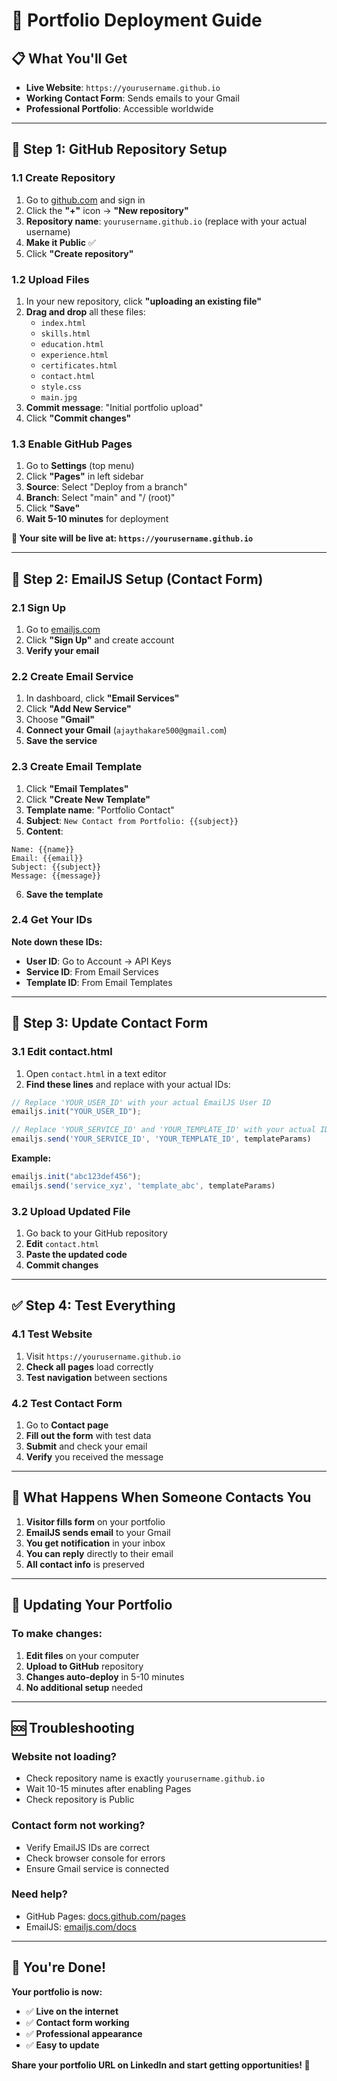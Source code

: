# 🚀 Portfolio Deployment Guide

## 📋 **What You'll Get**
- **Live Website**: `https://yourusername.github.io`
- **Working Contact Form**: Sends emails to your Gmail
- **Professional Portfolio**: Accessible worldwide

---

## 🎯 **Step 1: GitHub Repository Setup**

### 1.1 Create Repository
1. Go to [github.com](https://github.com) and sign in
2. Click the **"+"** icon → **"New repository"**
3. **Repository name**: `yourusername.github.io` (replace with your actual username)
4. **Make it Public** ✅
5. Click **"Create repository"**

### 1.2 Upload Files
1. In your new repository, click **"uploading an existing file"**
2. **Drag and drop** all these files:
   - `index.html`
   - `skills.html`
   - `education.html`
   - `experience.html`
   - `certificates.html`
   - `contact.html`
   - `style.css`
   - `main.jpg`
3. **Commit message**: "Initial portfolio upload"
4. Click **"Commit changes"**

### 1.3 Enable GitHub Pages
1. Go to **Settings** (top menu)
2. Click **"Pages"** in left sidebar
3. **Source**: Select "Deploy from a branch"
4. **Branch**: Select "main" and "/ (root)"
5. Click **"Save"**
6. **Wait 5-10 minutes** for deployment

**🎉 Your site will be live at: `https://yourusername.github.io`**

---

## 📧 **Step 2: EmailJS Setup (Contact Form)**

### 2.1 Sign Up
1. Go to [emailjs.com](https://emailjs.com)
2. Click **"Sign Up"** and create account
3. **Verify your email**

### 2.2 Create Email Service
1. In dashboard, click **"Email Services"**
2. Click **"Add New Service"**
3. Choose **"Gmail"**
4. **Connect your Gmail** (`ajaythakare500@gmail.com`)
5. **Save the service**

### 2.3 Create Email Template
1. Click **"Email Templates"**
2. Click **"Create New Template"**
3. **Template name**: "Portfolio Contact"
4. **Subject**: `New Contact from Portfolio: {{subject}}`
5. **Content**:
```
Name: {{name}}
Email: {{email}}
Subject: {{subject}}
Message: {{message}}
```
6. **Save the template**

### 2.4 Get Your IDs
**Note down these IDs:**
- **User ID**: Go to Account → API Keys
- **Service ID**: From Email Services
- **Template ID**: From Email Templates

---

## 🔧 **Step 3: Update Contact Form**

### 3.1 Edit contact.html
1. Open `contact.html` in a text editor
2. **Find these lines** and replace with your actual IDs:

```javascript
// Replace 'YOUR_USER_ID' with your actual EmailJS User ID
emailjs.init("YOUR_USER_ID");

// Replace 'YOUR_SERVICE_ID' and 'YOUR_TEMPLATE_ID' with your actual IDs
emailjs.send('YOUR_SERVICE_ID', 'YOUR_TEMPLATE_ID', templateParams)
```

**Example:**
```javascript
emailjs.init("abc123def456");
emailjs.send('service_xyz', 'template_abc', templateParams)
```

### 3.2 Upload Updated File
1. Go back to your GitHub repository
2. **Edit** `contact.html`
3. **Paste the updated code**
4. **Commit changes**

---

## ✅ **Step 4: Test Everything**

### 4.1 Test Website
1. Visit `https://yourusername.github.io`
2. **Check all pages** load correctly
3. **Test navigation** between sections

### 4.2 Test Contact Form
1. Go to **Contact page**
2. **Fill out the form** with test data
3. **Submit** and check your email
4. **Verify** you received the message

---

## 🎯 **What Happens When Someone Contacts You**

1. **Visitor fills form** on your portfolio
2. **EmailJS sends email** to your Gmail
3. **You get notification** in your inbox
4. **You can reply** directly to their email
5. **All contact info** is preserved

---

## 🔄 **Updating Your Portfolio**

### To make changes:
1. **Edit files** on your computer
2. **Upload to GitHub** repository
3. **Changes auto-deploy** in 5-10 minutes
4. **No additional setup** needed

---

## 🆘 **Troubleshooting**

### Website not loading?
- Check repository name is exactly `yourusername.github.io`
- Wait 10-15 minutes after enabling Pages
- Check repository is Public

### Contact form not working?
- Verify EmailJS IDs are correct
- Check browser console for errors
- Ensure Gmail service is connected

### Need help?
- GitHub Pages: [docs.github.com/pages](https://docs.github.com/pages)
- EmailJS: [emailjs.com/docs](https://emailjs.com/docs)

---

## 🎉 **You're Done!**

**Your portfolio is now:**
- ✅ **Live on the internet**
- ✅ **Contact form working**
- ✅ **Professional appearance**
- ✅ **Easy to update**

**Share your portfolio URL on LinkedIn and start getting opportunities! 🚀**
